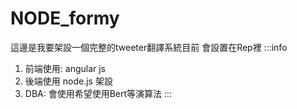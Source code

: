 # NODE_formy
這邊是我要架設一個完整的tweeter翻譯系統目前
會設置在Rep裡
:::info
1. 前端使用: angular js 
2. 後端使用 node.js 架設 
3. DBA: 會使用希望使用Bert等演算法
:::
